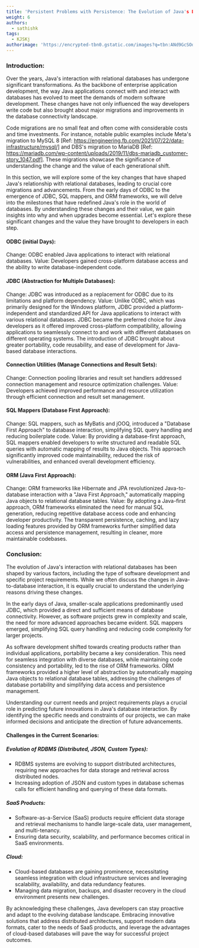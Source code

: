 ```yaml
---
title: 'Persistent Problems with Persistence: The Evolution of Java's Database Interaction'
weight: 6
authors:
  - sathishk
tags:
  - KJSKj
authorimage: 'https://encrypted-tbn0.gstatic.com/images?q=tbn:ANd9GcSOd256TcC6vcaQ99TYzoP0pBbch9_Q-bbrmw&usqp=CAU'
---
```


### Introduction:

Over the years, Java's interaction with relational databases has undergone significant transformations. As the backbone of enterprise application development, the way Java applications connect with and interact with databases has evolved to meet the demands of modern software development. These changes have not only influenced the way developers write code but also brought about major migrations and improvements in the database connectivity landscape.

Code migrations are no small feat and often come with considerable costs and time investments. For instance, notable public examples include Meta's migration to MySQL 8 [Ref: https://engineering.fb.com/2021/07/22/data-infrastructure/mysql/] and DBS's migration to MariaDB [Ref: https://mariadb.com/wp-content/uploads/2019/11/dbs-mariadb_customer-story_1047.pdf]. These migrations showcase the significance of understanding the change and the value of each generational shift.

In this section, we will explore some of the key changes that have shaped Java's relationship with relational databases, leading to crucial core migrations and advancements. From the early days of ODBC to the emergence of JDBC, SQL mappers, and ORM frameworks, we will delve into the milestones that have redefined Java's role in the world of databases. By understanding these changes and their value, we gain insights into why and when upgrades become essential. Let's explore these significant changes and the value they have brought to developers in each step.

#### ODBC (initial Days):

Change: ODBC enabled Java applications to interact with relational databases.
Value: Developers gained cross-platform database access and the ability to write database-independent code.

#### JDBC (Abstraction for Multiple Databases):

Change: JDBC was introduced as a replacement for ODBC due to its limitations and platform dependency.
Value: Unlike ODBC, which was primarily designed for the Windows platform, JDBC provided a platform-independent and standardized API for Java applications to interact with various relational databases. JDBC became the preferred choice for Java developers as it offered improved cross-platform compatibility, allowing applications to seamlessly connect to and work with different databases on different operating systems. The introduction of JDBC brought about greater portability, code reusability, and ease of development for Java-based database interactions.

#### Connection Utilities (Manage Connections and Result Sets):

Change: Connection pooling libraries and result set handlers addressed connection management and resource optimization challenges.
Value: Developers achieved improved performance and resource utilization through efficient connection and result set management.

#### SQL Mappers (Database First Approach):

Change: SQL mappers, such as MyBatis and jOOQ, introduced a "Database First Approach" to database interaction, simplifying SQL query handling and reducing boilerplate code.
Value: By providing a database-first approach, SQL mappers enabled developers to write structured and readable SQL queries with automatic mapping of results to Java objects. This approach significantly improved code maintainability, reduced the risk of vulnerabilities, and enhanced overall development efficiency.

#### ORM (Java First Approach):

Change: ORM frameworks like Hibernate and JPA revolutionized Java-to-database interaction with a "Java First Approach," automatically mapping Java objects to relational database tables.
Value: By adopting a Java-first approach, ORM frameworks eliminated the need for manual SQL generation, reducing repetitive database access code and enhancing developer productivity. The transparent persistence, caching, and lazy loading features provided by ORM frameworks further simplified data access and persistence management, resulting in cleaner, more maintainable codebases.

### Conclusion:

The evolution of Java's interaction with relational databases has been shaped by various factors, including the type of software development and specific project requirements. While we often discuss the changes in Java-to-database interaction, it is equally crucial to understand the underlying reasons driving these changes.

In the early days of Java, smaller-scale applications predominantly used JDBC, which provided a direct and sufficient means of database connectivity. However, as software projects grew in complexity and scale, the need for more advanced approaches became evident. SQL mappers emerged, simplifying SQL query handling and reducing code complexity for larger projects.

As software development shifted towards creating products rather than individual applications, portability became a key consideration. This need for seamless integration with diverse databases, while maintaining code consistency and portability, led to the rise of ORM frameworks. ORM frameworks provided a higher level of abstraction by automatically mapping Java objects to relational database tables, addressing the challenges of database portability and simplifying data access and persistence management.

Understanding our current needs and project requirements plays a crucial role in predicting future innovations in Java's database interaction. By identifying the specific needs and constraints of our projects, we can make informed decisions and anticipate the direction of future advancements.

#### Challenges in the Current Scenarios:

##### Evolution of RDBMS (Distributed, JSON, Custom Types):

- RDBMS systems are evolving to support distributed architectures, requiring new approaches for data storage and retrieval across distributed nodes.
- Increasing adoption of JSON and custom types in database schemas calls for efficient handling and querying of these data formats.

##### SaaS Products:

- Software-as-a-Service (SaaS) products require efficient data storage and retrieval mechanisms to handle large-scale data, user management, and multi-tenancy.
- Ensuring data security, scalability, and performance becomes critical in SaaS environments.

##### Cloud:

- Cloud-based databases are gaining prominence, necessitating seamless integration with cloud infrastructure services and leveraging scalability, availability, and data redundancy features.
- Managing data migration, backups, and disaster recovery in the cloud environment presents new challenges.

By acknowledging these challenges, Java developers can stay proactive and adapt to the evolving database landscape. Embracing innovative solutions that address distributed architectures, support modern data formats, cater to the needs of SaaS products, and leverage the advantages of cloud-based databases will pave the way for successful project outcomes.
